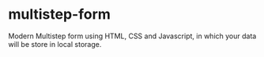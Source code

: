 # multistep-form
Modern Multistep form using HTML, CSS and Javascript, in which your data will be store in local storage.
